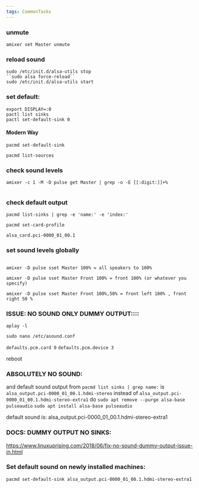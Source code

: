 ```yaml
---
tags: CommonTasks
---
```

### unmute
```
amixer set Master unmute
```
### reload sound
```
sudo /etc/init.d/alsa-utils stop
``sudo alsa force-reload``
sudo /etc/init.d/alsa-utils start
```


### set default:
```sudo su player
export DISPLAY=:0
pactl list sinks
pactl set-default-sink 0
```

#### Modern Way

```
pacmd set-default-sink
```

```
pacmd list-sources
```

### check sound levels
```
amixer -c 1 -M -D pulse get Master | grep -o -E [[:digit:]]+%
```

```pacmd list-sinks
```


### check default output
```
pacmd list-sinks | grep -e 'name:' -e 'index:'
```

```
pacmd set-card-profile
```

```
alsa_card.pci-0000_01_00.1
```




### set sound levels globally
```

amixer -D pulse sset Master 100% = all speakers to 100%

amixer -D pulse sset Master Front 100% = front 100% (or whatever you specify)

amixer -D pulse sset Master Front 100%,50% = front left 100% , front right 50 %
```





### ISSUE: NO SOUND ONLY DUMMY OUTPUT::::


`aplay -l`

`sudo nano /etc/asound.conf`

`defaults.pcm.card 0`
`defaults.pcm.device 3`

reboot


### ABSOLUTELY NO SOUND:


and default sound output from  `pacmd list sinks | grep name:`  is  `alsa_output.pci-0000_01_00.1.hdmi-stereo` instead of `alsa_output.pci-0000_01_00.1.hdmi-stereo-extra1`
do
`sudo apt remove --purge alsa-base pulseaudio`
`sudo apt install alsa-base pulseaudio`

default sound is: alsa_output.pci-0000_01_00.1.hdmi-stereo-extra1

### DOCS: DUMMY OUTPUT NO SINKS:
https://www.linuxuprising.com/2018/06/fix-no-sound-dummy-output-issue-in.html
### Set default sound on newly installed machines:

```
pacmd set-default-sink alsa_output.pci-0000_01_00.1.hdmi-stereo-extra1
```




